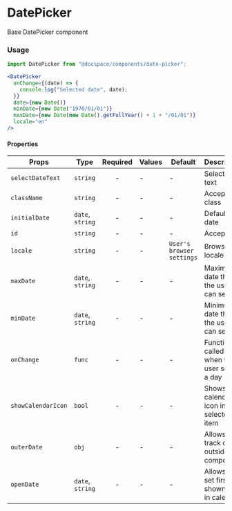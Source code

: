 # DatePicker

Base DatePicker component

### Usage

```js
import DatePicker from "@docspace/components/date-picker";
```

```jsx
<DatePicker
  onChange={(date) => {
    console.log("Selected date", date);
  }}
  date={new Date()}
  minDate={new Date("1970/01/01")}
  maxDate={new Date(new Date().getFullYear() + 1 + "/01/01")}
  locale="en"
/>
```

#### Properties

| Props              | Type             | Required | Values | Default                   | Description                                |
| ------------------ | ---------------- | :------: | ------ | ------------------------- | ------------------------------------------ |
| `selectDateText`   | `string`         |    -     | -      | -                         | Select date text                           |
| `className`        | `string`         |    -     | -      | -                         | Accepts class                              |
| `initialDate`      | `date`, `string` |    -     | -      | -                         | Default date                               |
| `id`               | `string`         |    -     | -      | -                         | Accepts id                                 |
| `locale`           | `string`         |    -     | -      | `User's browser settings` | Browser locale                             |
| `maxDate`          | `date`, `string` |    -     | -      | -                         | Maximum date that the user can select.     |
| `minDate`          | `date`, `string` |    -     | -      | -                         | Minimum date that the user can select.     |
| `onChange`         | `func`           |    -     | -      | -                         | Function called when the user select a day |
| `showCalendarIcon` | `bool`           |    -     | -      | -                         | Shows calendar icon in selected item       |
| `outerDate`        | `obj`            |    -     | -      | -                         | Allows to track date outside the component |
| `openDate`         | `date`, `string` |    -     | -      | -                         | Allows to set first shown date in calendar |
